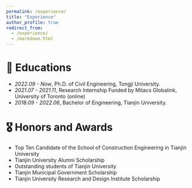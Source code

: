```yaml
---
permalink: /experience/
title: "Experience"
author_profile: true
redirect_from: 
  - /experience/
  - /markdown.html
---
```


# 📖 Educations
- *2022.09 - Now*, Ph.D. of Civil Engineering, Tongji University.
- *2021.07 - 2021.11*, Research Internship Funded by Mitacs Globalink, University of Toronto (online)
- *2018.09 - 2022.06*, Bachelor of Engineering, Tianjin University.


# 🎖 Honors and Awards
- Top Ten Candidate of the School of Construction Engineering in Tianjin University
- Tianjin University Alumni Scholarship
- Outstanding students of Tianjin University
- Tianjin Municipal Government Scholarship
- Tianjin University Research and Design Institute Scholarship
